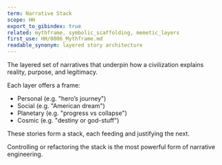 ```yaml
---
term: Narrative Stack
scope: HH
export_to_gibindex: true
related: mythframe, symbolic_scaffolding, memetic_layers
first_use: HH/0006_Mythframe.md
readable_synonym: layered story architecture
---
```


The layered set of narratives that underpin how a civilization explains reality, purpose, and legitimacy.

Each layer offers a frame:
- Personal (e.g. "hero’s journey")
- Social (e.g. "American dream")
- Planetary (e.g. "progress vs collapse")
- Cosmic (e.g. "destiny or god-stuff")

These stories form a stack, each feeding and justifying the next.

Controlling or refactoring the stack is the most powerful form of narrative engineering.
